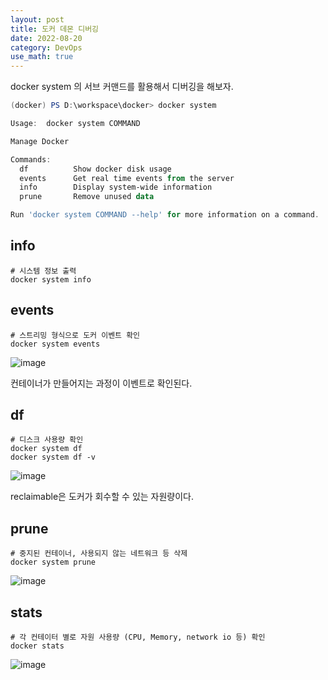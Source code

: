 ```yaml
---
layout: post
title: 도커 데몬 디버깅
date: 2022-08-20
category: DevOps
use_math: true
---
```


docker system 의 서브 커맨드를 활용해서 디버깅을 해보자.

```powershell
(docker) PS D:\workspace\docker> docker system  

Usage:  docker system COMMAND

Manage Docker

Commands:
  df          Show docker disk usage
  events      Get real time events from the server
  info        Display system-wide information
  prune       Remove unused data

Run 'docker system COMMAND --help' for more information on a command.
```


## info
```
# 시스템 정보 출력
docker system info
```

## events

```
# 스트리밍 형식으로 도커 이벤트 확인
docker system events 
```

![image](https://user-images.githubusercontent.com/61526722/185742823-fbb79d92-0bdb-464d-880a-aba2cf2724bf.png)

컨테이너가 만들어지는 과정이 이벤트로 확인된다. 

## df


```
# 디스크 사용량 확인
docker system df 
docker system df -v
```

![image](https://user-images.githubusercontent.com/61526722/185742897-12a9a3b7-6910-46f7-b667-337a6c6570fe.png)

reclaimable은 도커가 회수할 수 있는 자원량이다. 

## prune

```
# 중지된 컨테이너, 사용되지 않는 네트워크 등 삭제
docker system prune 
```


![image](https://user-images.githubusercontent.com/61526722/185742945-e340b987-eae0-4f9b-9b0c-ccbb861be459.png)

## stats


```
# 각 컨테이터 별로 자원 사용량 (CPU, Memory, network io 등) 확인
docker stats 
```

![image](https://user-images.githubusercontent.com/61526722/185742976-653c9ca7-14f3-4c81-b8df-fabd4f3fcaef.png)
